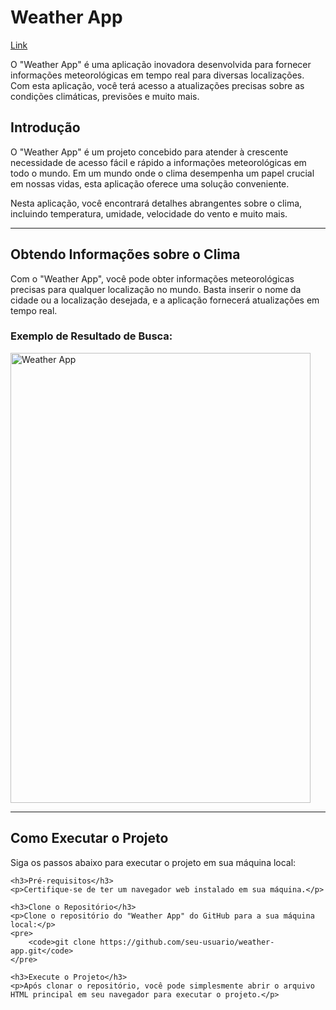 <h1>Weather App</h1>

<a href="https://weather-app-sak.netlify.app//">Link</a>
<p>O "Weather App" é uma aplicação inovadora desenvolvida para fornecer informações meteorológicas em tempo real para diversas localizações. Com esta aplicação, você terá acesso a atualizações precisas sobre as condições climáticas, previsões e muito mais.</p>
<h2>Introdução</h2>
<p>O "Weather App" é um projeto concebido para atender à crescente necessidade de acesso fácil e rápido a informações meteorológicas em todo o mundo. Em um mundo onde o clima desempenha um papel crucial em nossas vidas, esta aplicação oferece uma solução conveniente.</p>
<p>Nesta aplicação, você encontrará detalhes abrangentes sobre o clima, incluindo temperatura, umidade, velocidade do vento e muito mais.</p>
<hr>
<h2>Obtendo Informações sobre o Clima</h2>
<p>Com o "Weather App", você pode obter informações meteorológicas precisas para qualquer localização no mundo. Basta inserir o nome da cidade ou a localização desejada, e a aplicação fornecerá atualizações em tempo real.</p>
<h3>Exemplo de Resultado de Busca:</h3>
    <img align="center" alt="Weather App" height="720" width="480" src="https://i.imgur.com/Lzi0NxK.png" ">
<hr>
    <h2>Como Executar o Projeto</h2>
    <p>Siga os passos abaixo para executar o projeto em sua máquina local:</p>

    <h3>Pré-requisitos</h3>
    <p>Certifique-se de ter um navegador web instalado em sua máquina.</p>

    <h3>Clone o Repositório</h3>
    <p>Clone o repositório do "Weather App" do GitHub para a sua máquina local:</p>
    <pre>
        <code>git clone https://github.com/seu-usuario/weather-app.git</code>
    </pre>

    <h3>Execute o Projeto</h3>
    <p>Após clonar o repositório, você pode simplesmente abrir o arquivo HTML principal em seu navegador para executar o projeto.</p>

